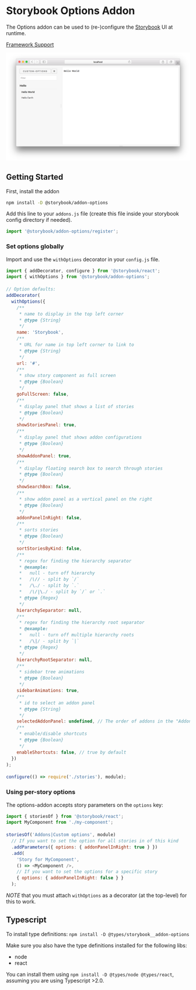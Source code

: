 # Storybook Options Addon

The Options addon can be used to (re-)configure the [Storybook](https://storybook.js.org) UI at runtime.

[Framework Support](https://github.com/storybooks/storybook/blob/master/ADDONS_SUPPORT.md)

![Screenshot](docs/screenshot.png)

## Getting Started

First, install the addon

```sh
npm install -D @storybook/addon-options
```

Add this line to your `addons.js` file (create this file inside your storybook config directory if needed).

```js
import '@storybook/addon-options/register';
```

### Set options globally

Import and use the `withOptions` decorator in your `config.js` file.

```js
import { addDecorator, configure } from '@storybook/react';
import { withOptions } from '@storybook/addon-options';

// Option defaults:
addDecorator(
  withOptions({
    /**
     * name to display in the top left corner
     * @type {String}
     */
    name: 'Storybook',
    /**
     * URL for name in top left corner to link to
     * @type {String}
     */
    url: '#',
    /**
     * show story component as full screen
     * @type {Boolean}
     */
    goFullScreen: false,
    /**
     * display panel that shows a list of stories
     * @type {Boolean}
     */
    showStoriesPanel: true,
    /**
     * display panel that shows addon configurations
     * @type {Boolean}
     */
    showAddonPanel: true,
    /**
     * display floating search box to search through stories
     * @type {Boolean}
     */
    showSearchBox: false,
    /**
     * show addon panel as a vertical panel on the right
     * @type {Boolean}
     */
    addonPanelInRight: false,
    /**
     * sorts stories
     * @type {Boolean}
     */
    sortStoriesByKind: false,
    /**
     * regex for finding the hierarchy separator
     * @example:
     *   null - turn off hierarchy
     *   /\// - split by `/`
     *   /\./ - split by `.`
     *   /\/|\./ - split by `/` or `.`
     * @type {Regex}
     */
    hierarchySeparator: null,
    /**
     * regex for finding the hierarchy root separator
     * @example:
     *   null - turn off multiple hierarchy roots
     *   /\|/ - split by `|`
     * @type {Regex}
     */
    hierarchyRootSeparator: null,
    /**
     * sidebar tree animations
     * @type {Boolean}
     */
    sidebarAnimations: true,
    /**
     * id to select an addon panel
     * @type {String}
     */
    selectedAddonPanel: undefined, // The order of addons in the "Addon panel" is the same as you import them in 'addons.js'. The first panel will be opened by default as you run Storybook
    /**
     * enable/disable shortcuts
     * @type {Boolean}
     */
    enableShortcuts: false, // true by default
  })
);

configure(() => require('./stories'), module);
```

### Using per-story options

The options-addon accepts story parameters on the `options` key:

```js
import { storiesOf } from '@storybook/react';
import MyComponent from './my-component';

storiesOf('Addons|Custom options', module)
  // If you want to set the option for all stories in of this kind
  .addParameters({ options: { addonPanelInRight: true } })
  .add(
    'Story for MyComponent',
    () => <MyComponent />,
    // If you want to set the options for a specific story
    { options: { addonPanelInRight: false } }
  );
```

_NOTE_ that you must attach `withOptions` as a decorator (at the top-level) for this to work.

## Typescript

To install type definitions: `npm install -D @types/storybook__addon-options`

Make sure you also have the type definitions installed for the following libs:

- node
- react
 
You can install them using `npm install -D @types/node @types/react`, assuming you are using Typescript >2.0.
